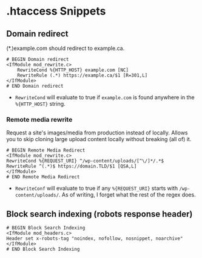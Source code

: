 # .htaccess Snippets

## Domain redirect

(*.)example.com should redirect to example.ca.

```apacheconf
# BEGIN Domain redirect
<IfModule mod_rewrite.c>
	RewriteCond %{HTTP_HOST} example.com [NC]
	RewriteRule (.*) https://example.ca/$1 [R=301,L]
</IfModule>
# END Domain redirect
```

- `RewriteCond` will evaluate to true if `example.com` is found anywhere in the `%{HTTP_HOST}` string.



### Remote media rewrite

Request a site's images/media from production instead of locally. Allows you to skip cloning large upload content locally without breaking (all of) it.

```apacheconf
# BEGIN Remote Media Redirect
<IfModule mod_rewrite.c>
RewriteCond %{REQUEST_URI} ^/wp-content/uploads/[^\/]*/.*$
RewriteRule ^(.*)$ https://domain.TLD/$1 [QSA,L]
</IfModule>
# END Remote Media Redirect
```

- `RewriteConf` will evaluate to true if any `%{REQUEST_URI}` starts with `/wp-content/uploads/`. As of writing, I forget what the rest of the regex does.



## Block search indexing (robots response header)

```apacheconf
# BEGIN Block Search Indexing
<IfModule mod_headers.c>
Header set x-robots-tag "noindex, nofollow, nosnippet, noarchive"
</IfModule>
# END Block Search Indexing
```
